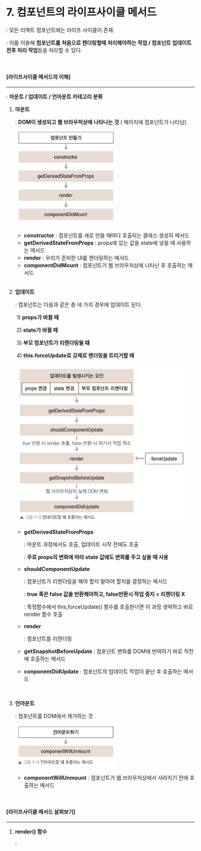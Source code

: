# 7. 컴포넌트의 라이프사이클 메서드

: 모든 리액트 컴포넌트에는 라이프 사이클이 존재.

: 이를 이용해 **컴포넌트를 처음으로 렌더링할때 처리해야하는 작업 / 컴포넌트 업데이트 전후 처리 작업**등을 처리할 수 있다.

<br>

#### [라이프사이클 메서드의 이해]

------

: **마운트 / 업데이트 / 언마운트 카테고리 분류**

1. **마운트**

   : **DOM이 생성되고 웹 브라우저상에 나타나는 것** ( 페이지에 컴포넌트가 나타남)

   ![mount](.\image\mount.PNG)

   - **constructor** : 컴포넌트를 새로 만들 때마다 호출되는 클래스 생성자 메서드
   - **getDerivedStateFromProps** : props에 있는 값을 state에 넣을 때 사용하는 메서드
   - **render** : 우리가 준비한 UI를 렌더링하는 메서드
   - **componentDidMount** : 컴포넌트가 웹 브라우저상에 나타난 후 호출하는 메서드

   <br>

2. **업데이트**

   : 컴포넌트는 다음과 같은 총 네 가지 경우에 업데이트 된다.

   ​	1) **props가 바뀔 때**

   ​	2) **state가 바뀔 때**

   ​	3) **부모 컴포넌트가 리렌더링될 떄**

   ​	4) **this.forceUpdate로 강제로 렌더링을 트리거할 때**

   ![update](.\image\업데이트.PNG)

   - **getDerivedStateFromProps** 

     : 마운트 과정에서도 호출, 업데이트 시작 전에도 호출

     : **주로 props의 변화에 따라 state 값에도 변화를 주고 싶을 때 사용**

   - **shouldComponentUpdate**

     : 컴포넌트가 리렌더링을 해야 할지 말아야 할지를 결정하는 메서드

     : **true 혹은 false 값을 반환해야하고, false반환시 작업 중지 = 리렌더링 X**

     : 특정함수에서 this,forceUpdate() 함수를 호출한다면 이 과정 생략하고 바로 render 함수 호출

   - **render**

     : 컴포넌트를 리렌더링

   - **getSnapshotBeforeUpdate** : 컴포넌트 변화를 DOM에 반여하기 바로 직전에 호출하는 메서드

   - **conponentDidUpdate** : 컴포넌트의 업데이트 작업이 끝난 후 호출하는 메서드

   <br>

3. **언마운트**

   : 컴포넌트를 DOM에서 제거하는 것

   ![unmount](.\image\언마운트.PNG)

   - **componentWillUnmount** : 컴포넌트가 웹 브라우저상에서 사라지기 전에 호출하는 메서드

<br>

#### [라이프사이클 메서드 살펴보기]

------

1. **render() 함수**

   : 

